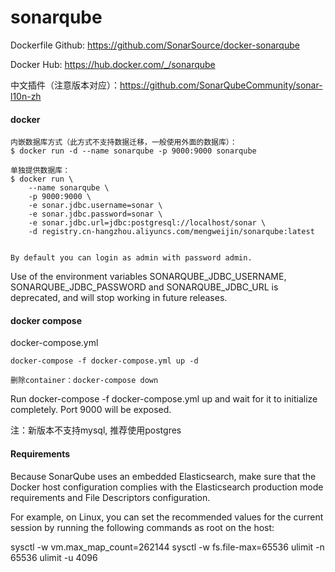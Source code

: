 # sonarqube

Dockerfile Github: https://github.com/SonarSource/docker-sonarqube

Docker Hub: https://hub.docker.com/_/sonarqube

中文插件（注意版本对应）：https://github.com/SonarQubeCommunity/sonar-l10n-zh
#### docker
```
内嵌数据库方式（此方式不支持数据迁移，一般使用外面的数据库）：
$ docker run -d --name sonarqube -p 9000:9000 sonarqube

单独提供数据库：
$ docker run \
    --name sonarqube \
    -p 9000:9000 \
    -e sonar.jdbc.username=sonar \
    -e sonar.jdbc.password=sonar \
    -e sonar.jdbc.url=jdbc:postgresql://localhost/sonar \
    -d registry.cn-hangzhou.aliyuncs.com/mengweijin/sonarqube:latest
    
    
By default you can login as admin with password admin.
```

Use of the environment variables SONARQUBE_JDBC_USERNAME, SONARQUBE_JDBC_PASSWORD and SONARQUBE_JDBC_URL is deprecated, and will stop working in future releases.

#### docker compose
docker-compose.yml

```
docker-compose -f docker-compose.yml up -d

删除container：docker-compose down 
```

Run docker-compose -f docker-compose.yml up and wait for it to initialize completely. Port 9000 will be exposed.

注：新版本不支持mysql, 推荐使用postgres

#### Requirements
Because SonarQube uses an embedded Elasticsearch, make sure that the Docker host configuration complies with the Elasticsearch production mode requirements and File Descriptors configuration.

For example, on Linux, you can set the recommended values for the current session by running the following commands as root on the host:

sysctl -w vm.max_map_count=262144
sysctl -w fs.file-max=65536
ulimit -n 65536
ulimit -u 4096